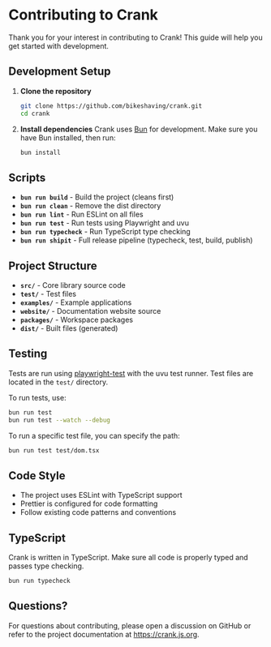 # Contributing to Crank

Thank you for your interest in contributing to Crank! This guide will help you get started with development.

## Development Setup

1. **Clone the repository**
   ```bash
   git clone https://github.com/bikeshaving/crank.git
   cd crank
   ```

2. **Install dependencies**
   Crank uses [Bun](https://bun.sh) for development. Make sure you have Bun installed, then run:

   ```bash
   bun install
   ```

## Scripts

- **`bun run build`** - Build the project (cleans first)
- **`bun run clean`** - Remove the dist directory
- **`bun run lint`** - Run ESLint on all files
- **`bun run test`** - Run tests using Playwright and uvu
- **`bun run typecheck`** - Run TypeScript type checking
- **`bun run shipit`** - Full release pipeline (typecheck, test, build, publish)

## Project Structure

- **`src/`** - Core library source code
- **`test/`** - Test files
- **`examples/`** - Example applications
- **`website/`** - Documentation website source
- **`packages/`** - Workspace packages
- **`dist/`** - Built files (generated)

## Testing

Tests are run using [playwright-test](https://github.com/hugomrdias/playwright-test) with the uvu test runner. Test files are located in the `test/` directory.

To run tests, use:

```bash
bun run test
bun run test --watch --debug
```

To run a specific test file, you can specify the path:

```bash
bun run test test/dom.tsx
```

## Code Style

- The project uses ESLint with TypeScript support
- Prettier is configured for code formatting
- Follow existing code patterns and conventions

## TypeScript

Crank is written in TypeScript. Make sure all code is properly typed and passes type checking.

```bash
bun run typecheck
```

## Questions?

For questions about contributing, please open a discussion on GitHub or refer
to the project documentation at https://crank.js.org.
